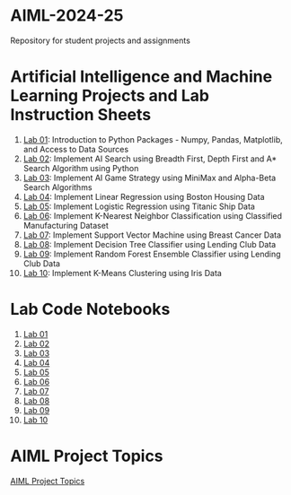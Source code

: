 # AIML-2024-25
Repository for student projects and assignments
# Artificial Intelligence and Machine Learning Projects and Lab Instruction Sheets
1. [Lab 01](https://github.com/kirankumareranki/AIML-2023/blob/main/AIML_A1.pdf): Introduction to Python Packages - Numpy, Pandas, Matplotlib, and Access to Data Sources
1. [Lab 02](https://github.com/kirankumareranki/AIML-2023/blob/main/AIML_A2.pdf): Implement AI Search using Breadth First, Depth First and A* Search Algorithm using Python
1. [Lab 03](https://github.com/kirankumareranki/AIML-2023/blob/main/AIML_A3.pdf): Implement AI Game Strategy using MiniMax and Alpha-Beta Search Algorithms
1. [Lab 04](https://github.com/kirankumareranki/AIML-2023/blob/main/AIML_A4.pdf): Implement Linear Regression using Boston Housing Data
1. [Lab 05](https://github.com/kirankumareranki/AIML-2023/blob/main/AIML_A5.pdf): Implement Logistic Regression using Titanic Ship Data
1. [Lab 06](https://github.com/kirankumareranki/AIML-2023/blob/main/AIML_A6.pdf): Implement K-Nearest Neighbor Classification using Classified Manufacturing Dataset
1. [Lab 07](https://github.com/kirankumareranki/AIML-2023/blob/main/AIML_A7.pdf): Implement Support Vector Machine using Breast Cancer Data
1. [Lab 08](https://github.com/kirankumareranki/AIML-2023/blob/main/AIML_A8.pdf): Implement Decision Tree Classifier using Lending Club Data
2. [Lab 09](https://github.com/kirankumareranki/AIML-2023/blob/main/AIML_A9.pdf): Implement Random Forest Ensemble Classifier using Lending Club Data
3. [Lab 10](https://github.com/kirankumareranki/AIML-2023/blob/main/AIML_A10.pdf): Implement K-Means Clustering using Iris Data


# Lab Code Notebooks
1. [Lab 01](https://github.com/kirankumareranki/AIML-2023/blob/main/Lab01-AIML.ipynb)
2. [Lab 02](https://github.com/kirankumareranki/AIML-2023/blob/main/Lab02-AIML.ipynb)
3. [Lab 03](https://github.com/kirankumareranki/AIML-2023/blob/main/Lab03-AIML.ipynb)
4. [Lab 04](https://github.com/kirankumareranki/AIML-2023/blob/main/Lab04-AIML.ipynb)
5. [Lab 05](https://github.com/kirankumareranki/AIML-2023/blob/main/Lab05-AIML.ipynb)
6. [Lab 06](https://github.com/kirankumareranki/AIML-2023/blob/main/Lab06-KNN.ipynb)
7. [Lab 07](https://github.com/kirankumareranki/AIML-2023/blob/main/Lab07-SVM.ipynb)
8. [Lab 08](https://github.com/kirankumareranki/AIML-2023/blob/main/Lab08-Decision_Tree.ipynb)
9. [Lab 09](https://github.com/kirankumareranki/AIML-2023/blob/main/Lab09-RF_Classification.ipynb)
10. [Lab 10](https://github.com/kirankumareranki/AIML-2023/blob/main/Lab10-KMeans.ipynb)
    
# AIML Project Topics 
[AIML Project Topics](https://github.com/kirankumareranki/AIML-2023/blob/main/projects.html)
